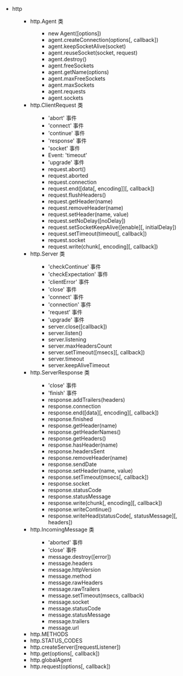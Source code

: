 <ul>
<li>http
<ul>
<ul>
<li>http.Agent 类
<ul>
<ul>
<li>new Agent([options])</li>
<li>agent.createConnection(options[, callback])</li>
<li>agent.keepSocketAlive(socket)</li>
<li>agent.reuseSocket(socket, request)</li>
<li>agent.destroy()</li>
<li>agent.freeSockets</li>
<li>agent.getName(options)</li>
<li>agent.maxFreeSockets</li>
<li>agent.maxSockets</li>
<li>agent.requests</li>
<li>agent.sockets</li>
</ul>
</ul>
</li>
<li>http.ClientRequest 类
<ul>
<ul>
<li>'abort' 事件</li>
<li>'connect' 事件</li>
<li>'continue' 事件</li>
<li>'response' 事件</li>
<li>'socket' 事件</li>
<li>Event: 'timeout'</li>
<li>'upgrade' 事件</li>
<li>request.abort()</li>
<li>request.aborted</li>
<li>request.connection</li>
<li>request.end([data[, encoding]][, callback])</li>
<li>request.flushHeaders()</li>
<li>request.getHeader(name)</li>
<li>request.removeHeader(name)</li>
<li>request.setHeader(name, value)</li>
<li>request.setNoDelay([noDelay])</li>
<li>request.setSocketKeepAlive([enable][, initialDelay])</li>
<li>request.setTimeout(timeout[, callback])</li>
<li>request.socket</li>
<li>request.write(chunk[, encoding][, callback])</li>
</ul>
</ul>
</li>
<li>http.Server 类
<ul>
<ul>
<li>'checkContinue' 事件</li>
<li>'checkExpectation' 事件</li>
<li>'clientError' 事件</li>
<li>'close' 事件</li>
<li>'connect' 事件</li>
<li>'connection' 事件</li>
<li>'request' 事件</li>
<li>'upgrade' 事件</li>
<li>server.close([callback])</li>
<li>server.listen()</li>
<li>server.listening</li>
<li>server.maxHeadersCount</li>
<li>server.setTimeout([msecs][, callback])</li>
<li>server.timeout</li>
<li>server.keepAliveTimeout</li>
</ul>
</ul>
</li>
<li>http.ServerResponse 类
<ul>
<ul>
<li>'close' 事件</li>
<li>'finish' 事件</li>
<li>response.addTrailers(headers)</li>
<li>response.connection</li>
<li>response.end([data][, encoding][, callback])</li>
<li>response.finished</li>
<li>response.getHeader(name)</li>
<li>response.getHeaderNames()</li>
<li>response.getHeaders()</li>
<li>response.hasHeader(name)</li>
<li>response.headersSent</li>
<li>response.removeHeader(name)</li>
<li>response.sendDate</li>
<li>response.setHeader(name, value)</li>
<li>response.setTimeout(msecs[, callback])</li>
<li>response.socket</li>
<li>response.statusCode</li>
<li>response.statusMessage</li>
<li>response.write(chunk[, encoding][, callback])</li>
<li>response.writeContinue()</li>
<li>response.writeHead(statusCode[, statusMessage][, headers])</li>
</ul>
</ul>
</li>
<li>http.IncomingMessage 类
<ul>
<ul>
<li>'aborted' 事件</li>
<li>'close' 事件</li>
<li>message.destroy([error])</li>
<li>message.headers</li>
<li>message.httpVersion</li>
<li>message.method</li>
<li>message.rawHeaders</li>
<li>message.rawTrailers</li>
<li>message.setTimeout(msecs, callback)</li>
<li>message.socket</li>
<li>message.statusCode</li>
<li>message.statusMessage</li>
<li>message.trailers</li>
<li>message.url</li>
</ul>
</ul>
</li>
<li>http.METHODS</li>
<li>http.STATUS_CODES</li>
<li>http.createServer([requestListener])</li>
<li>http.get(options[, callback])</li>
<li>http.globalAgent</li>
<li>http.request(options[, callback])</li>
</ul>
</ul>
</li>
</ul>
